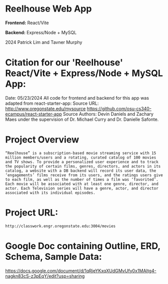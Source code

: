 # Reelhouse Web App

**Frontend:** React/Vite

**Backend:** Express/Node + MySQL

2024 Patrick Lim and Tavner Murphy

# Citation for our 'Reelhouse' React/Vite + Express/Node + MySQL App:
 Date: 05/23/2024
 All code for frontend and backend for this app was adapted from react-starter-app:
 Source URL: http://www.oregonstate.edu/mysource
https://github.com/osu-cs340-ecampus/react-starter-app
 Source Authors: Devin Daniels and Zachary Maes under the supervision of Dr. Michael Curry
 and Dr. Danielle Safonte.


# Project Overview
	“Reelhouse” is a subscription-based movie streaming service with 15 million members/users and a rotating, curated catalog of 100 movies and TV shows. To provide a personalized user experience and to track the popularity of certain films, genres, directors, and actors in its catalog, a website with a DB backend will record its user data, the ‘engagements’ films receive from its users, and the ratings users give to each film, as well as the number of times a film was ‘favorited’. Each movie will be associated with at least one genre, director, and actor. Each Television series will have a genre, actor, and director associated with its individual episodes.

# Project URL:
    http://classwork.engr.oregonstate.edu:3004/movies


# Google Doc containing Outline, ERD, Schema, Sample Data:
https://docs.google.com/document/d/1qRjeYKxqXUdGMvUfy0x1MAltg4-nagkn83cS-z3pEqY/edit?usp=sharing
